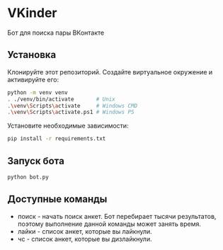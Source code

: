 # VKinder
Бот для поиска пары ВКонтакте

## Установка
Клонируйте этот репозиторий. Создайте виртуальное окружение и активируйте его:
```sh
python -m venv venv
. ./venv/bin/activate       # Unix
.\venv\Scripts\activate     # Windows CMD
.\venv\Scripts\activate.ps1 # Windows PS
```
Установите необходимые зависимости:
```sh
pip install -r requirements.txt
```
## Запуск бота
```sh
python bot.py
```

## Доступные команды
- поиск - начать поиск анкет. Бот перебирает тысячи результатов, поэтому выполнение данной команды может занять время.
- лайки - список анкет, которые вы лайкнули.
- чс - список анкет, которые вы дизлайкнули.